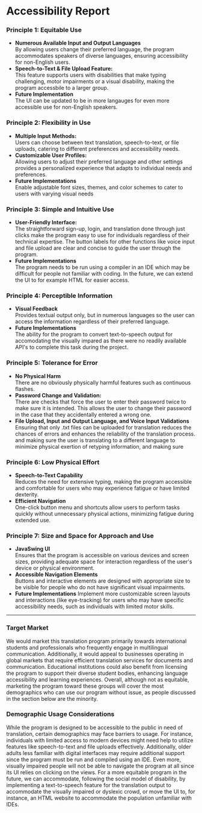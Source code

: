 # Accessibility Report
### Principle 1: Equitable Use
- **Numerous Available Input and Output Languages**  
  By allowing users change their preferred language, the program accommodates speakers of diverse languages, ensuring accessibility for non-English users.
- **Speech-to-Text & File Upload Feature:**  
  This feature supports users with disabilities that make typing challenging, motor impairments or a visual disability, making the program accessbile to a larger group.
- **Future Implementation**  
  The UI can be updated to be in more langauges for even more accessible use for non-English speakers.

### Principle 2: Flexibility in Use
- **Multiple Input Methods:**  
  Users can choose between text translation, speech-to-text, or file uploads, catering to different preferences and accessibility needs.
- **Customizable User Profiles:**  
  Allowing users to adjust their preferred language and other settings provides a personalized experience that adapts to individual needs and preferences.
- **Future Implementations**  
  Enable adjustable font sizes, themes, and color schemes to cater to users with varying visual needs

### Principle 3: Simple and Intuitive Use
- **User-Friendly Interface:**  
  The straightforward sign-up, login, and translation done through just clicks make the program easy to use for individuals regardless of their technical expertise.
  The button labels for other functions like voice input and file upload are clear and concise to guide the user through the program.
- **Future Implementations**  
  The program needs to be run using a compiler in an IDE which may be difficult for people not familiar with coding. In the future, 
  we can extend the UI to for example HTML for easier access.


### Principle 4: Perceptible Information
- **Visual Feedback**  
  Provides textual output only, but in numerous languages so the user can access the information regardless of their preferred language.
- **Future Implementations**  
  The ability for the program to convert text-to-speech output for accomodating the visually impared as there were no readily available API's to complete this task during the project.

### Principle 5: Tolerance for Error
- **No Physical Harm**  
  There are no obviously physically harmful features such as continuous flashes.
- **Password Change and Validation:**  
  There are checks that force the user to enter their password twice to make sure it is intended.
  This allows the user to change their password in the case that they accidentally entered a wrong one.
- **File Upload, Input and Output Language, and Voice Input Validations**  
  Ensuring that only .txt files can be uploaded for translation reduces the chances of errors and enhances the reliability of the translation process.
  and making sure the user is translating to a different language to minimize physical exertion of retyping information, and
  making sure 

### Principle 6: Low Physical Effort
- **Speech-to-Text Capability**  
  Reduces the need for extensive typing, making the program accessible and comfortable for users who may experience fatigue or have limited dexterity.
- **Efficient Navigation**  
  One-click button menu and shortcuts allow users to perform tasks quickly without unnecessary physical actions, minimizing fatigue during extended use.

### Principle 7: Size and Space for Approach and Use
- **JavaSwing UI**  
  Ensures that the program is accessible on various devices and screen sizes, providing adequate space for interaction regardless of the user's device or physical environment.
- **Accessible Navigation Elements**  
  Buttons and interactive elements are designed with appropriate size to be visible for people who do not have significant visual impairments.
- **Future Implementations**
  Implement more customizable screen layouts and interactions (like eye-tracking) for users who may have specific accessibility needs, such as individuals with limited motor skills.

---

### Target Market
We would market this translation program primarily towards international students and professionals who frequently engage in multilingual communication. Additionally, it would appeal to businesses operating in global markets that require efficient translation services for documents and communication. Educational institutions could also benefit from licensing the program to support their diverse student bodies, enhancing language accessibility and learning experiences. Overall, although not as equitable, marketing the program toward these groups will cover the most demographics who can use our program without issue, as people discussed in the section below are the minority.
### Demographic Usage Considerations
While the program is designed to be accessible to the public in need of translation, certain demographics may face barriers to usage. For instance, individuals with limited access to modern devices might need help to utilize features like speech-to-text and file uploads effectively. Additionally, older adults less familiar with digital interfaces may require additional support since the program must be run and compiled using an IDE. Even more, visually impaired people will not be able to navigate the program at all since its UI relies on clicking on the views. For a more equitable program in the future, we can accommodate,  following the social model of disability, by implementing a text-to-speech feature for the translation output to accommodate the visually impaired or dyslexic crowd, or move the UI to, for instance, an HTML website to accommodate the population unfamiliar with IDEs.
